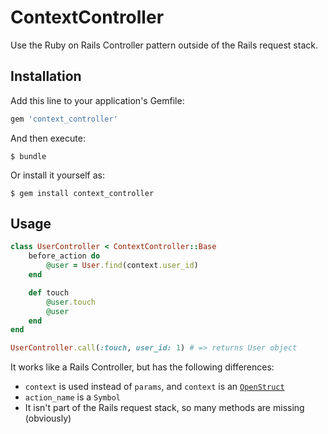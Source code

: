 # ContextController

Use the Ruby on Rails Controller pattern outside of the Rails request stack.

## Installation

Add this line to your application's Gemfile:

```ruby
gem 'context_controller'
```

And then execute:

    $ bundle

Or install it yourself as:

    $ gem install context_controller

## Usage

```ruby
class UserController < ContextController::Base
    before_action do
        @user = User.find(context.user_id)
    end

    def touch
        @user.touch
        @user
    end
end

UserController.call(:touch, user_id: 1) # => returns User object
```

It works like a Rails Controller, but has the following differences:
- `context` is used instead of `params`, and `context` is an [`OpenStruct`](http://ruby-doc.org/stdlib-2.2.3/libdoc/ostruct/rdoc/OpenStruct.html)
- `action_name` is a `Symbol`
- It isn't part of the Rails request stack, so many methods are missing (obviously)